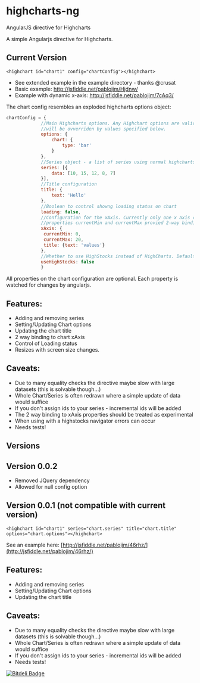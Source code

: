 highcharts-ng
=============

AngularJS directive for Highcharts

A simple Angularjs directive for Highcharts.

Current Version
---------------

`<highchart id="chart1" config="chartConfig"></highchart>`

- See extended example in the example directory - thanks @crusat
- Basic example: http://jsfiddle.net/pablojim/Hjdnw/
- Example with dynamic x-axis: http://jsfiddle.net/pablojim/7cAq3/

The chart config resembles an exploded highcharts options object:


```javascript
chartConfig = {
             //Main Highcharts options. Any Highchart options are valid here.
             //will be ovverriden by values specified below.
             options: {
                 chart: {
                     type: 'bar'
                 }
             },
             //Series object - a list of series using normal highcharts series options.
             series: [{
                 data: [10, 15, 12, 8, 7]
             }],
             //Title configuration
             title: {
                 text: 'Hello'
             },
             //Boolean to control showng loading status on chart
             loading: false,
             //Configuration for the xAxis. Currently only one x axis can be dynamically controlled.
             //properties currentMin and currentMax provied 2-way binding to the chart's maximimum and minimum
             xAxis: {
              currentMin: 0,
              currentMax: 20,
              title: {text: 'values'}
             },
             //Whether to use HighStocks instead of HighCharts. Defaults to false.
             useHighStocks: false
             }
```

All properties on the chart configuration are optional. Each property is watched for changes by angularjs.

Features:
---------

- Adding and removing series
- Setting/Updating Chart options
- Updating the chart title
- 2 way binding to chart xAxis
- Control of Loading status
- Resizes with screen size changes.


Caveats:
--------

- Due to many equality checks the directive maybe slow with large datasets (this is solvable though...)
- Whole Chart/Series is often redrawn where a simple update of data would suffice
- If you don't assign ids to your series - incremental ids will be added
- The 2 way binding to xAxis properties should be treated as experimental
- When using with a highstocks navigator errors can occur
- Needs tests!


Versions
--------------

Version 0.0.2
----------------
- Removed JQuery dependency
- Allowed for null config option


Version 0.0.1 (not compatible with current version)
----------------

`<highchart id="chart1" series="chart.series" title="chart.title" options="chart.options"></highchart>`

See an example here: [http://jsfiddle.net/pablojim/46rhz/](http://jsfiddle.net/pablojim/46rhz/)

Features:
---------

- Adding and removing series
- Setting/Updating Chart options
- Updating the chart title


Caveats:
--------

- Due to many equality checks the directive maybe slow with large datasets (this is solvable though...)
- Whole Chart/Series is often redrawn where a simple update of data would suffice
- If you don't assign ids to your series - incremental ids will be added
- Needs tests!



[![Bitdeli Badge](https://d2weczhvl823v0.cloudfront.net/pablojim/highcharts-ng/trend.png)](https://bitdeli.com/free "Bitdeli Badge")

